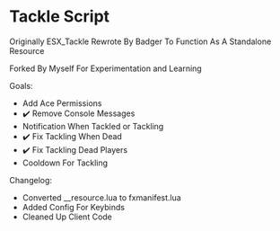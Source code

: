 # Tackle Script

Originally ESX_Tackle Rewrote By Badger To Function As A Standalone Resource

Forked By Myself For Experimentation and Learning 

Goals:
- Add Ace Permissions
- ✔️ Remove Console Messages
- Notification When Tackled or Tackling
- ✔️ Fix Tackling When Dead
- ✔️ Fix Tackling Dead Players
- Cooldown For Tackling

Changelog:
- Converted __resource.lua to fxmanifest.lua
- Added Config For Keybinds
- Cleaned Up Client Code
